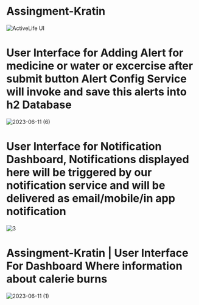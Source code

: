 # Assingment-Kratin


![ActiveLife UI](https://github.com/prasadpatil1123/Assingment-Kratin/assets/122286888/f89215bb-5014-45b4-be46-0be613542239)

# User Interface for Adding Alert for medicine or water or excercise after submit button Alert Config Service will invoke and save this alerts into h2 Database


![2023-06-11 (6)](https://github.com/prasadpatil1123/Assingment-Kratin/assets/122286888/bcb5ab12-5c60-4c4d-948c-a24f40c16628)

# User Interface for Notification Dashboard, Notifications displayed here will be triggered by our notification service and will be delivered as email/mobile/in app notification


![3](https://github.com/prasadpatil1123/Assingment-Kratin/assets/122286888/16ec631a-d54a-4516-b189-b927232de010)


# Assingment-Kratin | User Interface For Dashboard Where information about calerie burns


![2023-06-11 (1)](https://github.com/prasadpatil1123/Assingment-Kratin/assets/122286888/b0d71f71-25af-438e-9595-aed7fed65a48)
